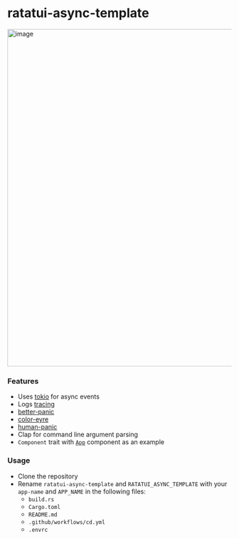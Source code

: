 # ratatui-async-template

<img width="757" alt="image" src="https://github.com/ratatui-org/ratatui-async-template/assets/1813121/f5c872fa-2c78-41af-82cd-717bdf7d0c1e">

### Features

- Uses [tokio](https://tokio.rs/) for async events
- Logs [tracing](https://github.com/tokio-rs/tracing)
- [better-panic](https://github.com/mitsuhiko/better-panic)
- [color-eyre](https://github.com/eyre/color-eyre)
- [human-panic](https://github.com/rust-cli/human-panic)
- Clap for command line argument parsing
- `Component` trait with
  [`App`](https://github.com/ratatui-org/ratatui-async-template/blog/main/src/components/app.rs)
  component as an example

### Usage

- Clone the repository
- Rename `ratatui-async-template` and `RATATUI_ASYNC_TEMPLATE` with your `app-name` and `APP_NAME`
  in the following files:
  - `build.rs`
  - `Cargo.toml`
  - `README.md`
  - `.github/workflows/cd.yml`
  - `.envrc`
